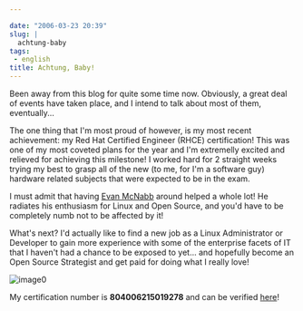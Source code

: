 ```yaml
---

date: "2006-03-23 20:39"
slug: |
  achtung-baby
tags:
 - english
title: Achtung, Baby!
---
```


Been away from this blog for quite some time now. Obviously, a great
deal of events have taken place, and I intend to talk about most of
them, eventually...

The one thing that I'm most proud of however, is my most recent
achievement: my Red Hat Certified Engineer (RHCE) certification! This
was one of my most coveted plans for the year and I'm extremelly excited
and relieved for achieving this milestone! I worked hard for 2 straight
weeks trying my best to grasp all of the new (to me, for I'm a software
guy) hardware related subjects that were expected to be in the exam.

I must admit that having [Evan McNabb](http://evan.mcnabbs.org/) around
helped a whole lot! He radiates his enthusiasm for Linux and Open
Source, and you'd have to be completely numb not to be affected by it!

What's next? I'd actually like to find a new job as a Linux
Administrator or Developer to gain more experience with some of the
enterprise facets of IT that I haven't had a chance to be exposed to
yet... and hopefully become an Open Source Strategist and get paid for
doing what I really love!

![image0](http://static.flickr.com/37/107602760_cc8a44b32c_o.jpg)

My certification number is **804006215019278** and can be verified
[here](https://www.redhat.com/training/certification/verify/?rhce_cert_display:certno=804006215019278&rhce_cert_display:verify_cb=Verify)!
